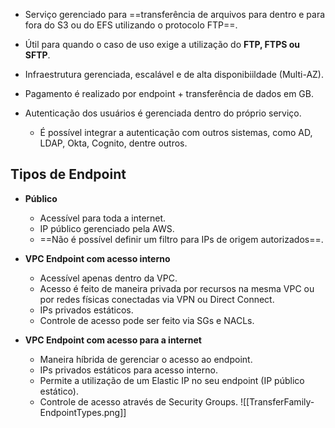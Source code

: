 
- Serviço gerenciado para ==transferência de arquivos para dentro e para fora do S3 ou do EFS utilizando o protocolo FTP==.

- Útil para quando o caso de uso exige a utilização do **FTP, FTPS ou SFTP**.

- Infraestrutura gerenciada, escalável e de alta disponibiildade (Multi-AZ).

- Pagamento é realizado por endpoint + transferência de dados em GB.

- Autenticação dos usuários é gerenciada dentro do próprio serviço.
	- É possível integrar a autenticação com outros sistemas, como AD, LDAP, Okta, Cognito, dentre outros.

## Tipos de Endpoint
- **Público**
	- Acessível para toda a internet.
	- IP público gerenciado pela AWS.
	- ==Não é possível definir um filtro para IPs de origem autorizados==.
	
- **VPC Endpoint com acesso interno**
	- Acessível apenas dentro da VPC.
	- Acesso é feito de maneira privada por recursos na mesma VPC ou por redes físicas conectadas via VPN ou Direct Connect.
	- IPs privados estáticos.
	- Controle de acesso pode ser feito via SGs e NACLs.
	
- **VPC Endpoint com acesso para a internet**
	- Maneira híbrida de gerenciar o acesso ao endpoint.
	- IPs privados estáticos para acesso interno.
	- Permite a utilização de um Elastic IP no seu endpoint (IP público estático).
	- Controle de acesso através de Security Groups.
![[TransferFamily-EndpointTypes.png]]